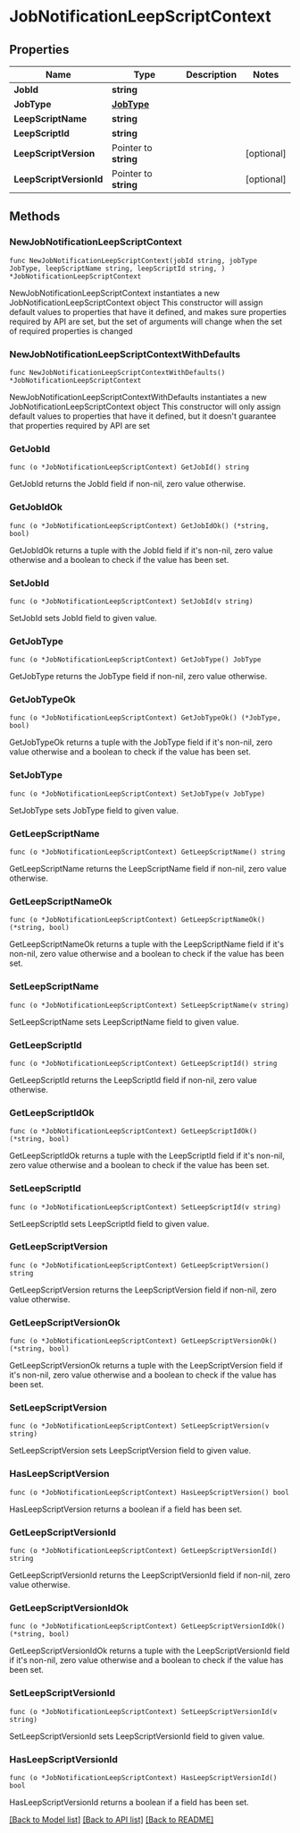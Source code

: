# JobNotificationLeepScriptContext

## Properties

Name | Type | Description | Notes
------------ | ------------- | ------------- | -------------
**JobId** | **string** |  | 
**JobType** | [**JobType**](JobType.md) |  | 
**LeepScriptName** | **string** |  | 
**LeepScriptId** | **string** |  | 
**LeepScriptVersion** | Pointer to **string** |  | [optional] 
**LeepScriptVersionId** | Pointer to **string** |  | [optional] 

## Methods

### NewJobNotificationLeepScriptContext

`func NewJobNotificationLeepScriptContext(jobId string, jobType JobType, leepScriptName string, leepScriptId string, ) *JobNotificationLeepScriptContext`

NewJobNotificationLeepScriptContext instantiates a new JobNotificationLeepScriptContext object
This constructor will assign default values to properties that have it defined,
and makes sure properties required by API are set, but the set of arguments
will change when the set of required properties is changed

### NewJobNotificationLeepScriptContextWithDefaults

`func NewJobNotificationLeepScriptContextWithDefaults() *JobNotificationLeepScriptContext`

NewJobNotificationLeepScriptContextWithDefaults instantiates a new JobNotificationLeepScriptContext object
This constructor will only assign default values to properties that have it defined,
but it doesn't guarantee that properties required by API are set

### GetJobId

`func (o *JobNotificationLeepScriptContext) GetJobId() string`

GetJobId returns the JobId field if non-nil, zero value otherwise.

### GetJobIdOk

`func (o *JobNotificationLeepScriptContext) GetJobIdOk() (*string, bool)`

GetJobIdOk returns a tuple with the JobId field if it's non-nil, zero value otherwise
and a boolean to check if the value has been set.

### SetJobId

`func (o *JobNotificationLeepScriptContext) SetJobId(v string)`

SetJobId sets JobId field to given value.


### GetJobType

`func (o *JobNotificationLeepScriptContext) GetJobType() JobType`

GetJobType returns the JobType field if non-nil, zero value otherwise.

### GetJobTypeOk

`func (o *JobNotificationLeepScriptContext) GetJobTypeOk() (*JobType, bool)`

GetJobTypeOk returns a tuple with the JobType field if it's non-nil, zero value otherwise
and a boolean to check if the value has been set.

### SetJobType

`func (o *JobNotificationLeepScriptContext) SetJobType(v JobType)`

SetJobType sets JobType field to given value.


### GetLeepScriptName

`func (o *JobNotificationLeepScriptContext) GetLeepScriptName() string`

GetLeepScriptName returns the LeepScriptName field if non-nil, zero value otherwise.

### GetLeepScriptNameOk

`func (o *JobNotificationLeepScriptContext) GetLeepScriptNameOk() (*string, bool)`

GetLeepScriptNameOk returns a tuple with the LeepScriptName field if it's non-nil, zero value otherwise
and a boolean to check if the value has been set.

### SetLeepScriptName

`func (o *JobNotificationLeepScriptContext) SetLeepScriptName(v string)`

SetLeepScriptName sets LeepScriptName field to given value.


### GetLeepScriptId

`func (o *JobNotificationLeepScriptContext) GetLeepScriptId() string`

GetLeepScriptId returns the LeepScriptId field if non-nil, zero value otherwise.

### GetLeepScriptIdOk

`func (o *JobNotificationLeepScriptContext) GetLeepScriptIdOk() (*string, bool)`

GetLeepScriptIdOk returns a tuple with the LeepScriptId field if it's non-nil, zero value otherwise
and a boolean to check if the value has been set.

### SetLeepScriptId

`func (o *JobNotificationLeepScriptContext) SetLeepScriptId(v string)`

SetLeepScriptId sets LeepScriptId field to given value.


### GetLeepScriptVersion

`func (o *JobNotificationLeepScriptContext) GetLeepScriptVersion() string`

GetLeepScriptVersion returns the LeepScriptVersion field if non-nil, zero value otherwise.

### GetLeepScriptVersionOk

`func (o *JobNotificationLeepScriptContext) GetLeepScriptVersionOk() (*string, bool)`

GetLeepScriptVersionOk returns a tuple with the LeepScriptVersion field if it's non-nil, zero value otherwise
and a boolean to check if the value has been set.

### SetLeepScriptVersion

`func (o *JobNotificationLeepScriptContext) SetLeepScriptVersion(v string)`

SetLeepScriptVersion sets LeepScriptVersion field to given value.

### HasLeepScriptVersion

`func (o *JobNotificationLeepScriptContext) HasLeepScriptVersion() bool`

HasLeepScriptVersion returns a boolean if a field has been set.

### GetLeepScriptVersionId

`func (o *JobNotificationLeepScriptContext) GetLeepScriptVersionId() string`

GetLeepScriptVersionId returns the LeepScriptVersionId field if non-nil, zero value otherwise.

### GetLeepScriptVersionIdOk

`func (o *JobNotificationLeepScriptContext) GetLeepScriptVersionIdOk() (*string, bool)`

GetLeepScriptVersionIdOk returns a tuple with the LeepScriptVersionId field if it's non-nil, zero value otherwise
and a boolean to check if the value has been set.

### SetLeepScriptVersionId

`func (o *JobNotificationLeepScriptContext) SetLeepScriptVersionId(v string)`

SetLeepScriptVersionId sets LeepScriptVersionId field to given value.

### HasLeepScriptVersionId

`func (o *JobNotificationLeepScriptContext) HasLeepScriptVersionId() bool`

HasLeepScriptVersionId returns a boolean if a field has been set.


[[Back to Model list]](../README.md#documentation-for-models) [[Back to API list]](../README.md#documentation-for-api-endpoints) [[Back to README]](../README.md)


